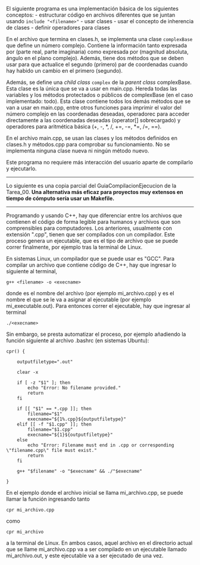 El siguiente programa es una implementación básica de los siguientes conceptos:
    - estructurar código en archivos diferentes que se juntan usando `include "<filename>"`
    - usar clases
    - usar el concepto de inherencia de clases
    - definir operadores para clases

En el archivo que termina en clases.h, se implementa una clase `complexBase` que define un número complejo. Contiene la información tanto expresada por (parte real, parte imaginaria) como expresada por (magnitud absoluta, ángulo en el plano complejo). Además, tiene dos métodos que se deben usar para que actualice el segundo (primero) par de coordenadas cuando hay habido un cambio en el primero (segundo).

Además, se define una *child class* `complex` de la *parent class* complexBase. Esta clase es la única que se va a usar en main.cpp. Hereda todas las variables y los métodos protectados o públicos de complexBase (en el caso implementado: todo). Esta clase contiene todos los demás métodos que se van a usar en main.cpp, entre otros funciones para imprimir el valor del número complejo en las coordenadas deseadas, operadorec para acceder directamente a las coordenadas deseadas (operator[] sobrecargado) y operadores para aritmética básica (+, -, *, /, +=, -=, *=, /=, ==).

En el archivo main.cpp, se usan las clases y los métodos definidos en clases.h y métodos.cpp para comprobar su funcionamiento. No se implementa ninguna clase nueva ni ningún método nuevo.

Este programa no requiere más interacción del usuario aparte de compilarlo y ejecutarlo.

---

Lo siguiente es una copia parcial del GuiaCompilacionEjecucion de la Tarea_00. **Una alternativa más eficaz para proyectos muy extensos en tiempo de cómputo sería usar un Makefile.**

---

Programando y usando C++, hay que diferenciar entre los archivos que contienen el código de forma legible para humanos y archivos que son comprensibles para computadores.
Los anteriores, usualmente con extensión ".cpp", tienen que ser compilados con un compilador. Este proceso genera un ejecutable, que es el tipo de archivo que se puede correr finalmente, por ejemplo tras la terminal de Linux.

En sistemas Linux, un compilador que se puede usar es "GCC". Para compilar un archivo que contiene código de C++, hay que ingresar lo siguiente al terminal,

    g++ <filename> -o <execname>

donde <filename> es el nombre del archivo (por ejemplo mi_archivo.cpp) y <execname> es el nombre el que se le va a asignar al ejecutable (por ejemplo mi_executable.out).
Para entonces correr el ejecutable, hay que ingresar al terminal

    ./<execname>

Sin embargo, se presta automatizar el proceso, por ejemplo añadiendo la función siguiente al archivo .bashrc (en sistemas Ubuntu):

    cpr() {

        outputfiletype=".out"

        clear -x

        if [ -z "$1" ]; then
            echo "Error: No filename provided."
            return
        fi

        if [[ "$1" == *.cpp ]]; then
            filename="$1"
            execname="${1%.cpp}${outputfiletype}"
        elif [[ -f "$1.cpp" ]]; then
            filename="$1.cpp"
            execname="${1}${outputfiletype}"
        else
            echo "Error: Filename must end in .cpp or corresponding \"filename.cpp\" file must exist."
            return
        fi

        g++ "$filename" -o "$execname" && ./"$execname"

    }

En el ejemplo donde el archivo inicial se llama mi_archivo.cpp, se puede llamar la función ingresando tanto

    cpr mi_archivo.cpp

como

    cpr mi_archivo

a la terminal de Linux. En ambos casos, aquel archivo en el directorio actual que se llame mi_archivo.cpp va a ser compilado en un ejecutable llamado mi_archivo.out, y este ejecutable va a ser ejecutado de una vez.